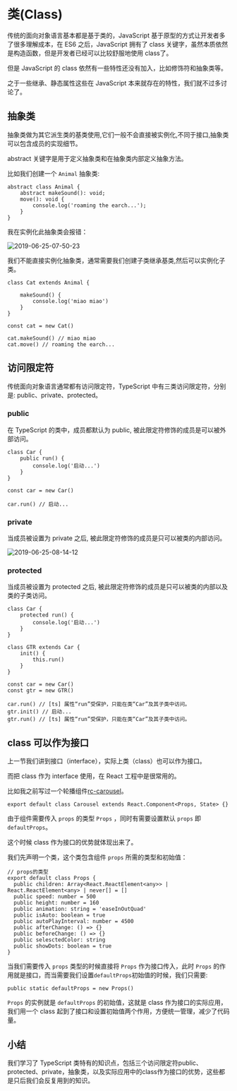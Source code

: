 # 类\(Class\)

传统的面向对象语言基本都是基于类的，JavaScript 基于原型的方式让开发者多了很多理解成本，在 ES6 之后，JavaScript 拥有了 class 关键字，虽然本质依然是构造函数，但是开发者已经可以比较舒服地使用 class了。

但是 JavaScript 的 class 依然有一些特性还没有加入，比如修饰符和抽象类等。

之于一些继承、静态属性这些在 JavaScript 本来就存在的特性，我们就不过多讨论了。

## 抽象类

抽象类做为其它派生类的基类使用,它们一般不会直接被实例化,不同于接口,抽象类可以包含成员的实现细节。

abstract 关键字是用于定义抽象类和在抽象类内部定义抽象方法。

比如我们创建一个 `Animal` 抽象类:

```
abstract class Animal {
    abstract makeSound(): void;
    move(): void {
        console.log('roaming the earch...');
    }
}

```

我在实例化此抽象类会报错：

![2019-06-25-07-50-23](https://user-gold-cdn.xitu.io/2019/10/11/16dbb116f92b95a0?w=438&h=133&f=png&s=21274)

我们不能直接实例化抽象类，通常需要我们创建子类继承基类,然后可以实例化子类。

```
class Cat extends Animal {

    makeSound() {
        console.log('miao miao')
    }
}

const cat = new Cat()

cat.makeSound() // miao miao
cat.move() // roaming the earch...

```

## 访问限定符

传统面向对象语言通常都有访问限定符，TypeScript 中有三类访问限定符，分别是: public、private、protected。

### public

在 TypeScript 的类中，成员都默认为 public, 被此限定符修饰的成员是可以被外部访问。

```
class Car {
    public run() {
        console.log('启动...')
    }
}

const car = new Car()

car.run() // 启动...

```

### private

当成员被设置为 private 之后, 被此限定符修饰的成员是只可以被类的内部访问。

![2019-06-25-08-14-12](https://user-gold-cdn.xitu.io/2019/10/11/16dbb116f9c298d7?w=456&h=243&f=png&s=30116)

### protected

当成员被设置为 protected 之后, 被此限定符修饰的成员是只可以被类的内部以及类的子类访问。

```
class Car {
    protected run() {
        console.log('启动...')
    }
}

class GTR extends Car {
    init() {
        this.run()
    }
}

const car = new Car()
const gtr = new GTR()

car.run() // [ts] 属性“run”受保护，只能在类“Car”及其子类中访问。
gtr.init() // 启动...
gtr.run() // [ts] 属性“run”受保护，只能在类“Car”及其子类中访问。

```

## class 可以作为接口

上一节我们讲到接口（interface），实际上类（class）也可以作为接口。

而把 class 作为 interface 使用，在 React 工程中是很常用的。

比如我之前写过一个轮播组件[rc-carousel](https://github.com/xiaomuzhu/rc-carousel/blob/master/src/props.ts)。

```
export default class Carousel extends React.Component<Props, State> {}

```

由于组件需要传入 `props` 的类型 `Props` ，同时有需要设置默认 `props` 即 `defaultProps`。

这个时候 class 作为接口的优势就体现出来了。

我们先声明一个类，这个类包含组件 `props` 所需的类型和初始值：

```
// props的类型
export default class Props {
  public children: Array<React.ReactElement<any>> | React.ReactElement<any> | never[] = []
  public speed: number = 500
  public height: number = 160
  public animation: string = 'easeInOutQuad'
  public isAuto: boolean = true
  public autoPlayInterval: number = 4500
  public afterChange: () => {}
  public beforeChange: () => {}
  public selesctedColor: string
  public showDots: boolean = true
}

```

当我们需要传入 `props` 类型的时候直接将 `Props` 作为接口传入，此时 `Props` 的作用就是接口，而当需要我们设置`defaultProps`初始值的时候，我们只需要:

```
public static defaultProps = new Props()

```

`Props` 的实例就是 `defaultProps` 的初始值，这就是 class 作为接口的实际应用，我们用一个 class 起到了接口和设置初始值两个作用，方便统一管理，减少了代码量。

## 小结

我们学习了 TypeScript 类特有的知识点，包括三个访问限定符public、protected、private，抽象类，以及实际应用中的class作为接口的优势，这些都是只后我们会反复用到的知识。